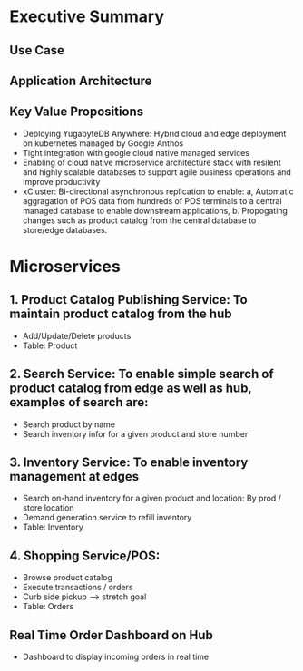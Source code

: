# Executive Summary
## Use Case
## Application Architecture
## Key Value Propositions
 - Deploying YugabyteDB Anywhere: Hybrid cloud and edge deployment on kubernetes managed by Google Anthos
 - Tight integration with google cloud native managed services
 - Enabling of cloud native microservice architecture stack with resilent and highly scalable databases to 
   support agile business operations and improve productivity
 - xCluster: Bi-directional asynchronous replication to enable:  a, Automatic aggragation of POS data from hundreds of POS terminals to a 
   central managed database to enable downstream applications, b. Propogating changes such as product catalog from the central 
   database to store/edge databases.

# Microservices

## 1. Product Catalog Publishing Service: To maintain product catalog from the hub
  - Add/Update/Delete products
  - Table: Product
  
## 2. Search Service: To enable simple search of product catalog from edge as well as hub, examples of search are:
  - Search product by name
  - Search inventory infor for a given product and store number
  
## 3. Inventory Service: To enable inventory management at edges
  - Search on-hand inventory for a given product and location: By prod / store location
  - Demand generation service to refill inventory
  - Table: Inventory

## 4. Shopping Service/POS:
  - Browse product catalog
  - Execute transactions / orders  
  - Curb side pickup --> stretch goal
  - Table: Orders

## Real Time Order Dashboard on Hub
  - Dashboard to display incoming orders in real time
 

